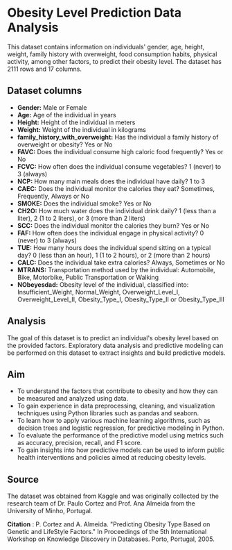 # Obesity Level Prediction Data Analysis
This dataset contains information on individuals' gender, age, height, weight, family history with overweight, food consumption habits, physical activity, among other factors, to predict their obesity level. The dataset has 2111 rows and 17 columns.

## Dataset columns

<ul>
<li><strong>Gender:</strong> Male or Female</li>
<li><strong>Age:</strong> Age of the individual in years</li>
<li><strong>Height:</strong> Height of the individual in meters</li>
<li><strong>Weight:</strong> Weight of the individual in kilograms</li>
<li><strong>family_history_with_overweight:</strong> Has the individual a family history of overweight or obesity? Yes or No</li>
<li><strong>FAVC:</strong> Does the individual consume high caloric food frequently? Yes or No</li>
<li><strong>FCVC:</strong> How often does the individual consume vegetables? 1 (never) to 3 (always)</li>
<li><strong>NCP:</strong> How many main meals does the individual have daily? 1 to 3</li>
<li><strong>CAEC:</strong> Does the individual monitor the calories they eat? Sometimes, Frequently, Always or No</li>
<li><strong>SMOKE:</strong> Does the individual smoke? Yes or No</li>
<li><strong>CH2O:</strong> How much water does the individual drink daily? 1 (less than a liter), 2 (1 to 2 liters), or 3 (more than 2 liters)</li>
<li><strong>SCC:</strong> Does the individual monitor the calories they burn? Yes or No</li>
<li><strong>FAF:</strong> How often does the individual engage in physical activity? 0 (never) to 3 (always)</li>
<li><strong>TUE:</strong> How many hours does the individual spend sitting on a typical day? 0 (less than an hour), 1 (1 to 2 hours), or 2 (more than 2 hours)</li>
<li><strong>CALC:</strong> Does the individual take extra calories? Always, Sometimes or No</li>
<li><strong>MTRANS:</strong> Transportation method used by the individual: Automobile, Bike, Motorbike, Public Transportation or Walking</li>
<li><strong>NObeyesdad:</strong> Obesity level of the individual, classified into: Insufficient_Weight, Normal_Weight, Overweight_Level_I, Overweight_Level_II, Obesity_Type_I, Obesity_Type_II or Obesity_Type_III</li>
</ul>

## Analysis
The goal of this dataset is to predict an individual's obesity level based on the provided factors. Exploratory data analysis and predictive modeling can be performed on this dataset to extract insights and build predictive models.

## Aim 
- To understand the factors that contribute to obesity and how they can be measured and analyzed using data.
- To gain experience in data preprocessing, cleaning, and visualization techniques using Python libraries such as pandas and seaborn.
- To learn how to apply various machine learning algorithms, such as decision trees and logistic regression, for predictive modeling in Python.
- To evaluate the performance of the predictive model using metrics such as accuracy, precision, recall, and F1 score.
- To gain insights into how predictive models can be used to inform public health interventions and policies aimed at reducing obesity levels.

## Source
The dataset was obtained from Kaggle and was originally collected by the research team of Dr. Paulo Cortez and Prof. Ana Almeida from the University of Minho, Portugal.

**Citation** : P. Cortez and A. Almeida. "Predicting Obesity Type Based on Genetic and LifeStyle Factors." In Proceedings of the 5th International Workshop on Knowledge Discovery in Databases. Porto, Portugal, 2005.
